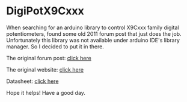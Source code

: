 # DigiPotX9Cxxx

When searching for an arduino library to control X9Cxxx family digital potentiometers, found some old 2011 forum post that just does the job. Unfortunately this library was not available under arduino IDE's library manager. So I decided to put it in there.


The original forum post: [click here](https://forum.arduino.cc/t/arduino-library-for-x9c103p-digital-potentiometer/67602)


The original website: [click here](https://sites.google.com/site/tfagerscode/home/digipotx9cxxx)

Datasheet: [click here](https://www.renesas.com/us/en/document/dst/x9c102-x9c103-x9c104-x9c503-datasheet)


Hope it helps! Have a good day. 
